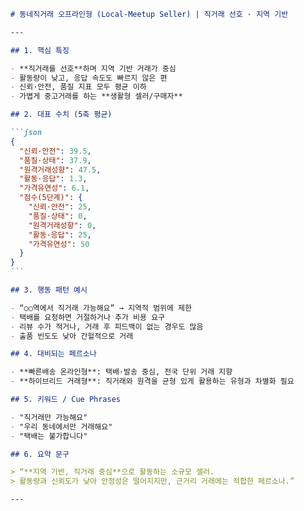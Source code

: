 ````markdown
# 동네직거래 오프라인형 (Local-Meetup Seller) | 직거래 선호 · 지역 기반

---

## 1. 핵심 특징

- **직거래를 선호**하며 지역 기반 거래가 중심
- 활동량이 낮고, 응답 속도도 빠르지 않은 편
- 신뢰·안전, 품질 지표 모두 평균 이하
- 가볍게 중고거래를 하는 **생활형 셀러/구매자**

## 2. 대표 수치 (5축 평균)

```json
{
  "신뢰·안전": 39.5,
  "품질·상태": 37.9,
  "원격거래성향": 47.5,
  "활동·응답": 1.3,
  "가격유연성": 6.1,
  "점수(5단계)": {
    "신뢰·안전": 25,
    "품질·상태": 0,
    "원격거래성향": 0,
    "활동·응답": 25,
    "가격유연성": 50
  }
}
```

## 3. 행동 패턴 예시

- “○○역에서 직거래 가능해요” → 지역적 범위에 제한
- 택배를 요청하면 거절하거나 추가 비용 요구
- 리뷰 수가 적거나, 거래 후 피드백이 없는 경우도 많음
- 출품 빈도도 낮아 간헐적으로 거래

## 4. 대비되는 페르소나

- **빠른배송 온라인형**: 택배·발송 중심, 전국 단위 거래 지향
- **하이브리드 거래형**: 직거래와 원격을 균형 있게 활용하는 유형과 차별화 필요

## 5. 키워드 / Cue Phrases

- "직거래만 가능해요"
- "우리 동네에서만 거래해요"
- "택배는 불가합니다"

## 6. 요약 문구

> “**지역 기반, 직거래 중심**으로 활동하는 소규모 셀러.
> 활동량과 신뢰도가 낮아 안정성은 떨어지지만, 근거리 거래에는 적합한 페르소나.”

---
````
